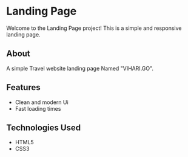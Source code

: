 # Landing Page<br>

Welcome to the Landing Page project! This is a simple and responsive landing page.

## About <br>

A simple Travel website landing page Named "VIHARI.GO".

## Features <br>

- Clean and modern Ui
- Fast loading times

## Technologies Used<br>

- HTML5
- CSS3
